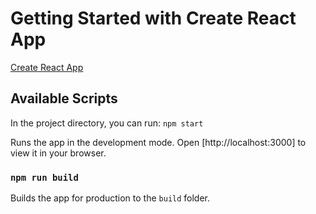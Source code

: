 # Getting Started with Create React App

[Create React App](https://github.com/facebook/create-react-app)

## Available Scripts

In the project directory, you can run: `npm start`

Runs the app in the development mode.
Open [http://localhost:3000] to view it in your browser.

### `npm run build`

Builds the app for production to the `build` folder.
